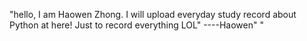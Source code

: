 "hello, I am Haowen Zhong. I will upload everyday study record about Python at here! Just to record everything LOL"
----Haowen"
"

